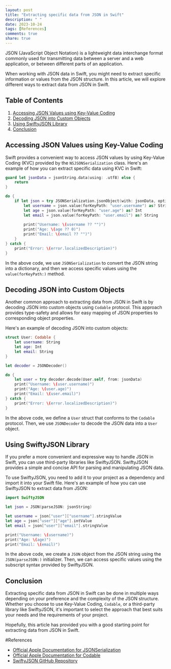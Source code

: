 ```yaml
---
layout: post
title: "Extracting specific data from JSON in Swift"
description: " "
date: 2023-10-24
tags: [References]
comments: true
share: true
---
```


JSON (JavaScript Object Notation) is a lightweight data interchange format commonly used for transmitting data between a server and a web application, or between different parts of an application.

When working with JSON data in Swift, you might need to extract specific information or values from the JSON structure. In this article, we will explore different ways to extract data from JSON in Swift.

## Table of Contents
1. [Accessing JSON Values using Key-Value Coding](#key-value-coding)
2. [Decoding JSON into Custom Objects](#decoding-json)
3. [Using SwiftyJSON Library](#swiftyjson-library)
4. [Conclusion](#conclusion)

<a name="key-value-coding"></a>
## Accessing JSON Values using Key-Value Coding

Swift provides a convenient way to access JSON values by using Key-Value Coding (KVC) provided by the `NSJSONSerialization` class. Here's an example of how you can extract specific data using KVC in Swift:

```swift
guard let jsonData = jsonString.data(using: .utf8) else {
    return
}

do {
    if let json = try JSONSerialization.jsonObject(with: jsonData, options: []) as? [String: Any] {
        let username = json.value(forKeyPath: "user.username") as? String
        let age = json.value(forKeyPath: "user.age") as? Int
        let email = json.value(forKeyPath: "user.email") as? String
        
        print("Username: \(username ?? "")")
        print("Age: \(age ?? 0)")
        print("Email: \(email ?? "")")
    }
} catch {
    print("Error: \(error.localizedDescription)")
}
```

In the above code, we use `JSONSerialization` to convert the JSON string into a dictionary, and then we access specific values using the `value(forKeyPath:)` method.

<a name="decoding-json"></a>
## Decoding JSON into Custom Objects

Another common approach to extracting data from JSON in Swift is by decoding JSON into custom objects using `Codable` protocol. This approach provides type-safety and allows for easy mapping of JSON properties to corresponding object properties.

Here's an example of decoding JSON into custom objects:

```swift
struct User: Codable {
    let username: String
    let age: Int
    let email: String
}

let decoder = JSONDecoder()

do {
    let user = try decoder.decode(User.self, from: jsonData)
    print("Username: \(user.username)")
    print("Age: \(user.age)")
    print("Email: \(user.email)")
} catch {
    print("Error: \(error.localizedDescription)")
}
```

In the above code, we define a `User` struct that conforms to the `Codable` protocol. Then, we use `JSONDecoder` to decode the JSON data into a `User` object.

<a name="swiftyjson-library"></a>
## Using SwiftyJSON Library

If you prefer a more convenient and expressive way to handle JSON in Swift, you can use third-party libraries like SwiftyJSON. SwiftyJSON provides a simple and concise API for parsing and manipulating JSON data.

To use SwiftyJSON, you need to add it to your project as a dependency and import it into your Swift file. Here's an example of how you can use SwiftyJSON to extract data from JSON:

```swift
import SwiftyJSON

let json = JSON(parseJSON: jsonString)

let username = json["user"]["username"].stringValue
let age = json["user"]["age"].intValue
let email = json["user"]["email"].stringValue

print("Username: \(username)")
print("Age: \(age)")
print("Email: \(email)")
```

In the above code, we create a `JSON` object from the JSON string using the `JSON(parseJSON:)` initializer. Then, we can access specific values using the subscript syntax provided by SwiftyJSON.

<a name="conclusion"></a>
## Conclusion

Extracting specific data from JSON in Swift can be done in multiple ways depending on your preference and the complexity of the JSON structure. Whether you choose to use Key-Value Coding, `Codable`, or a third-party library like SwiftyJSON, it's important to select the approach that best suits your needs and the requirements of your project.

Hopefully, this article has provided you with a good starting point for extracting data from JSON in Swift.

#References
- [Official Apple Documentation for JSONSerialization](https://developer.apple.com/documentation/foundation/jsonserialization)
- [Official Apple Documentation for Codable](https://developer.apple.com/documentation/swift/codable)
- [SwiftyJSON GitHub Repository](https://github.com/SwiftyJSON/SwiftyJSON)